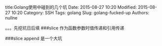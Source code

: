 title:Golang使用中碰到的几个坑
Date: 2015-08-27 10:20
Modified: 2015-08-27 10:20
Category: SSH
Tags: golang
Slug: golang-fucked-up
Authors: nullne

。。。先挖坑日后填
###slice 作为函数参数时值传递和引用传递

###slice append 是一个大坑